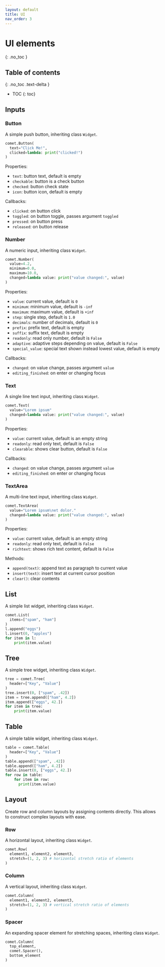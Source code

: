 ```yaml
---
layout: default
title: UI
nav_order: 3
---
```


# UI elements
{: .no_toc }

## Table of contents
{: .no_toc .text-delta }

* TOC
{: toc}

## Inputs

### Button

A simple push button, inheriting class `Widget`.

```python
comet.Button(
  text="Click Me!",
  clicked=lambda: print("clicked!")
)
```

Properties:
* `text`: button text, default is empty
* `checkable`: button is a check button
* `checked`: button check state
* `icon`: button icon, default is empty

Callbacks:
* `clicked`: on button click
* `toggled`: on button toggle, passes argument `toggled`
* `pressed`: on button press
* `released`: on button release

### Number

A numeric input, inheriting class `Widget`.

```python
comet.Number(
  value=4.2,
  minimum=0.0,
  maximum=10.0,
  changed=lambda value: print("value changed:", value)
)
```

Properties:
* `value`: current value, default is `0`
* `minimum`: minimum value, default is `-inf`
* `maximum`: maximum value, default is `+inf`
* `step`: single step, default is `1.0`
* `decimals`: number of decimals, default is `0`
* `prefix`: prefix text, default is empty
* `suffix`: suffix text, default is empty
* `readonly`: read only number, default is `False`
* `adaptive`: adaptive steps depending on value, default is `False`
* `special_value`: special text shown instead lowest value, default is empty

Callbacks:
* `changed`: on value change, passes argument `value`
* `editing_finished`: on enter or changing focus

### Text

A single line text input, inheriting class `Widget`.

```python
comet.Text(
  value="Lorem ipsum"
  changed=lambda value: print("value changed:", value)
)
```

Properties:
* `value`: current value, default is an empty string
* `readonly`: read only text, default is `False`
* `clearable`: shows clear button, default is `False`

Callbacks:
* `changed`: on value change, passes argument `value`
* `editing_finished`: on enter or changing focus

### TextArea

A multi-line text input, inheriting class `Widget`.

```python
comet.TextArea(
  value="Lorem ipsum\net dolor."
  changed=lambda value: print("value changed:", value)
)
```

Properties:
* `value`: current value, default is an empty string
* `readonly`: read only text, default is `False`
* `richtext`: shows rich text content, default is `False`

Methods:
* `append(text)`: append text as paragraph to current value
* `insert(text)`: insert text at current cursor position
* `clear()`: clear contents


## List

A simple list widget, inheriting class `Widget`.

```python
comet.List(
  items=["spam", "ham"]
)
l.append("eggs")
l.insert(0, "apples")
for item in l:
    print(item.value)
```

## Tree

A simple tree widget, inheriting class `Widget`.

```python
tree = comet.Tree(
  header=["Key", "Value"]
)
tree.insert(0, ["spam", .42])
item = tree.append(["ham", 4.2])
item.append(["eggs", 42.])
for item in tree:
    print(item.value)
```

## Table

A simple table widget, inheriting class `Widget`.

```python
table = comet.Table(
  header=["Key", "Value"]
)
table.append(["spam", .42])
table.append(["ham", 4.2])
table.insert(0, ["eggs", 42.])
for row in table:
    for item in row:
      print(item.value)
```

## Layout

Create row and column layouts by assigning contents directly. This allows to
construct complex layouts with ease.

### Row

A horizontal layout, inheriting class `Widget`.

```python
comet.Row(
  element1, element2, element3,
  stretch=(1, 2, 3) # horizontal stretch ratio of elements
)
```

### Column

A vertical layout, inheriting class `Widget`.

```python
comet.Column(
  element1, element2, element3,
  stretch=(1, 2, 3) # vertical stretch ratio of elements
)
```

### Spacer

An expanding spacer element for stretching spaces, inheriting class `Widget`.

```python
comet.Column(
  top_element,
  comet.Spacer(),
  bottom_element
)
```

